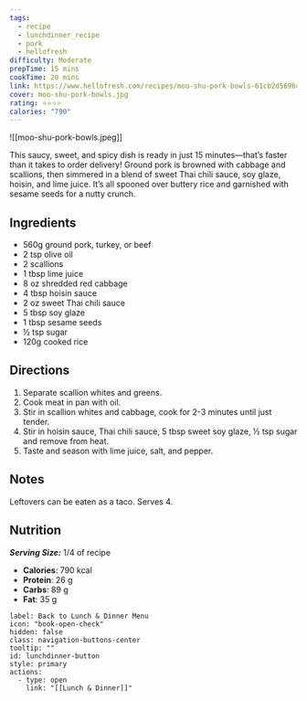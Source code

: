 ```yaml
---
tags:
  - recipe
  - lunchdinner_recipe
  - pork
  - hellofresh
difficulty: Moderate
prepTime: 15 mins
cookTime: 20 mins
link: https://www.hellofresh.com/recipes/moo-shu-pork-bowls-61cb2d5696416a73f4200714
cover: moo-shu-pork-bowls.jpg
rating: ⭐️⭐️⭐️⭐️
calories: "790"
---
```


![[moo-shu-pork-bowls.jpeg]]

This saucy, sweet, and spicy dish is ready in just 15 minutes—that’s faster than it takes to order delivery! Ground pork is browned with cabbage and scallions, then simmered in a blend of sweet Thai chili sauce, soy glaze, hoisin, and lime juice. It’s all spooned over buttery rice and garnished with sesame seeds for a nutty crunch.

## Ingredients
- 560g ground pork, turkey, or beef
- 2 tsp olive oil
- 2 scallions
- 1 tbsp lime juice
- 8 oz shredded red cabbage
- 4 tbsp hoisin sauce
- 2 oz sweet Thai chili sauce
- 5 tbsp soy glaze
- 1 tbsp sesame seeds
- ½ tsp sugar
- 120g cooked rice


## Directions
1. Separate scallion whites and greens. 
2. Cook meat in pan with oil. 
3. Stir in scallion whites and cabbage, cook for 2-3 minutes until just tender. 
4. Stir in hoisin sauce, Thai chili sauce, 5 tbsp sweet soy glaze, ½ tsp sugar and remove from heat. 
5. Taste and season with lime juice, salt, and pepper.

## Notes
Leftovers can be eaten as a taco. 
Serves 4.

## Nutrition
***Serving Size:*** 1/4 of recipe
- **Calories**: 790 kcal
- **Protein**: 26 g
- **Carbs**: 89 g
- **Fat**: 35 g


```meta-bind-button
label: Back to Lunch & Dinner Menu
icon: "book-open-check"
hidden: false
class: navigation-buttons-center
tooltip: ""
id: lunchdinner-button
style: primary
actions:
  - type: open
    link: "[[Lunch & Dinner]]"

```
 
